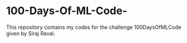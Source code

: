 # 100-Days-Of-ML-Code-
This repository contains my codes for the challenge 100DaysOfMLCode given by Siraj Raval.
